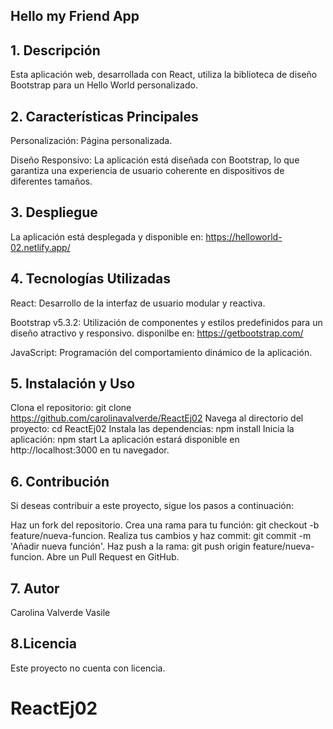 ## **Hello my Friend App**

## 1. Descripción
Esta aplicación web, desarrollada con React, utiliza la biblioteca de diseño Bootstrap para un Hello World personalizado.

## 2. Características Principales

Personalización: Página personalizada.

Diseño Responsivo: La aplicación está diseñada con Bootstrap, lo que garantiza una experiencia de usuario coherente en dispositivos de diferentes tamaños.

## 3. Despliegue

La aplicación está desplegada y disponible en: 
https://helloworld-02.netlify.app/

## 4. Tecnologías Utilizadas
React: Desarrollo de la interfaz de usuario modular y reactiva.

Bootstrap v5.3.2: Utilización de componentes y estilos predefinidos para un diseño atractivo y responsivo. disponilbe en: https://getbootstrap.com/

JavaScript: Programación del comportamiento dinámico de la aplicación.

## 5. Instalación y Uso
Clona el repositorio: git clone https://github.com/carolinavalverde/ReactEj02
Navega al directorio del proyecto: cd ReactEj02
Instala las dependencias: npm install
Inicia la aplicación: npm start
La aplicación estará disponible en http://localhost:3000 en tu navegador.

## 6. Contribución
Si deseas contribuir a este proyecto, sigue los pasos a continuación:

Haz un fork del repositorio.
Crea una rama para tu función: git checkout -b feature/nueva-funcion.
Realiza tus cambios y haz commit: git commit -m 'Añadir nueva función'.
Haz push a la rama: git push origin feature/nueva-funcion.
Abre un Pull Request en GitHub.

## 7. Autor
Carolina Valverde Vasile

## 8.Licencia
Este proyecto no cuenta con licencia.

# ReactEj02
